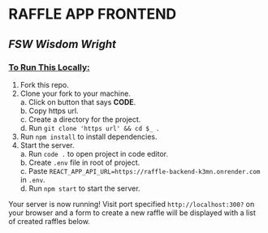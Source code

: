 # RAFFLE APP FRONTEND

## <i>FSW Wisdom Wright</i>

### <u>To Run This Locally:</u>
1. Fork this repo.
1. Clone your fork to your machine.<br/>
a. Click on button that says <b>CODE</b>.<br/>
b. Copy https url.<br/>
c. Create a directory for the project.<br/>
d. Run `git clone 'https url' && cd $_ `.
1. Run `npm install` to install dependencies.
1. Start the server.<br/>
a. Run `code .` to open project in code editor.<br/>
b. Create `.env` file in root of project.<br/>
c. Paste `REACT_APP_API_URL=https://raffle-backend-k3mn.onrender.com` in `.env`.<br/>
d. Run `npm start` to start the server.

Your server is now running!
Visit port specified `http://localhost:300?` on your browser and a form to create a new raffle will be displayed with a list of created raffles below.
